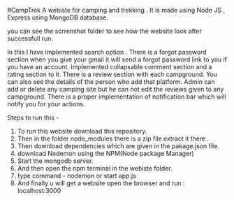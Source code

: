 #CampTrek
A webiste for camping and trekking . 
It is made using Node JS , Express using MongoDB database.


you can see the scrrenshot folder to see how the website look after successfull run.


In this I have implemented search option . 
There is a forgot password section when you give your gmail it will send a forgot password link to you if you have an account.
Implemented collapsable comment section and a rating section to it.
There is a review section with each campground.
You can also see the details of the person who add that platform.
Admin can add or delete any camping site but he can not edit the reviews given to any campground.
There is a proper implementation of notification bar which will notify you for your actions.

Steps to run this -
1. To run this website download this repository.
2. Then in the folder node_modules there is a zip file extract it there .
3. Then download dependencies which are given in the pakage.json file.
4. download Nodemon using the NPM(Node package Manager)
5. Start the mongodb server.
6. And then open the npm terminal in the webiste folder.
7. type command - nodemon  or start app.js
8. And finally u will get a website open the browser and run : localhost:3000





